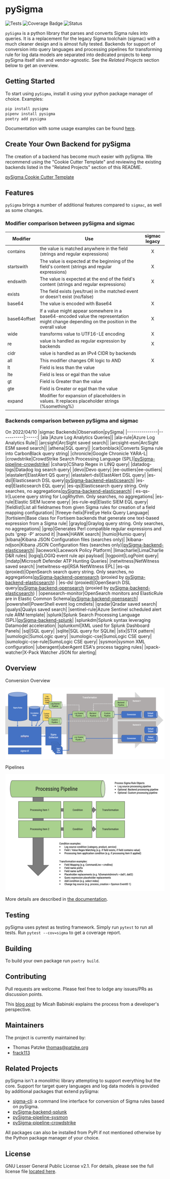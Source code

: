 # pySigma

![Tests](https://github.com/SigmaHQ/pySigma/actions/workflows/test.yml/badge.svg)
![Coverage Badge](https://img.shields.io/endpoint?url=https://gist.githubusercontent.com/thomaspatzke/11b31b4f709b6dc54a30d5203e8fe0ee/raw/SigmaHQ-pySigma-coverage.json)
![Status](https://img.shields.io/badge/Status-pre--release-orange)

`pySigma` is a python library that parses and converts Sigma rules into queries. It is a replacement
for the legacy Sigma toolchain (sigmac) with a much cleaner design and is almost fully tested.
Backends for support of conversion into query languages and processing pipelines for transforming
rule for log data models are separated into dedicated projects to keep pySigma itself slim and
vendor-agnostic. See the *Related Projects* section below to get an overview.

## Getting Started

To start using `pySigma`, install it using your python package manager of choice. Examples:

```
pip install pysigma
pipenv install pysigma
poetry add pysigma
```

Documentation with some usage examples can be found [here](https://sigmahq-pysigma.readthedocs.io/).

## Create Your Own Backend for pySigma

The creation of a backend has become much easier with pySigma. We recommend using the "Cookie Cutter Template" and reviewing the existing backends listed in the "Related Projects" section of this README.

[pySigma Cookie Cutter Template](https://github.com/SigmaHQ/cookiecutter-pySigma-backend)

## Features

`pySigma` brings a number of additional features compared to `sigmac`, as well as some changes.

### Modifier comparison between pySigma and sigmac

|Modifier|Use|sigmac legacy|
|--------|---|:-------------:|
|contains|the value is matched anywhere in the field (strings and regular expressions)|X|
|startswith|The value is expected at the beginning of the field's content (strings and regular expressions)|X|
|endswith|The value is expected at the end of the field's content (strings and regular expressions)|X|
|exists|The field exists (yes/true) in the matched event or doesn't exist (no/false)||
|base64|The value is encoded with Base64|X|
|base64offset|If a value might appear somewhere in a base64-encoded value the representation might change depending on the position in the overall value|X|
|wide|transforms value to UTF16-LE encoding|X|
|re|value is handled as regular expression by backends|X|
|cidr|value is handled as an IPv4 CIDR by backends ||
|all|This modifier changes OR logic to AND|X|
|lt|Field is less than the value||
|lte|Field is less or egal than the value||
|gt|Field is Greater than the value||
|gte|Field is Greater or egal than the value||
|expand|Modifier for expansion of placeholders in values. It replaces placeholder strings (%something%)||

### Backends comparison between pySigma and sigmac
On 2022/04/10
|sigmac Backends|Observation|pySigma|
|---------------|-----------|:-----:|
|ala |Azure Log Analytics Queries||
|ala-rule|Azure Log Analytics Rule||
|arcsight|ArcSight saved search||
|arcsight-esm|ArcSight ESM saved search||
|athena|SQL query||
|carbonblack|Converts Sigma rule into CarbonBlack query string|
|chronicle|Google Chronicle YARA-L|
|crowdstrike|CrowdStrike Search Processing Language (SPL)|[pySigma-pipeline-crowdstrike](https://github.com/SigmaHQ/pySigma-pipeline-crowdstrike)|
|csharp|CSharp Regex in LINQ query|
|datadog-logs|Datadog log search query|
|devo|Devo query|
|ee-outliers|ee-outliers|
|elastalert|ElastAlert QS query|
|elastalert-dsl|ElastAlert DSL query|
|es-dsl|Elasticsearch DSL query|[pySigma-backend-elasticsearch](https://github.com/SigmaHQ/pySigma-backend-elasticsearch)|
|es-eql|Elasticsearch EQL query|
|es-qs|Elasticsearch query string. Only searches, no aggregations|[pySigma-backend-elasticsearch](https://github.com/SigmaHQ/pySigma-backend-elasticsearch)|
| es-qs-lr|Lucene query string for LogRhythm. Only searches, no aggregations|
|es-rule|Elastic SIEM lucene query|
|es-rule-eql|Elastic SIEM EQL query|
|fieldlist|List all fieldnames from given Sigma rules for creation of a field mapping configuration|
|fireeye-helix|FireEye Helix Query Language|
|fortisiem|Base class for Fortisem backends that generate one text-based expression from a Sigma rule|
|graylog|Graylog query string. Only searches, no aggregations|
|grep|Generates Perl compatible regular expressions and puts 'grep -P' around it|
|hawk|HAWK search|
|humio|Humio query|
|kibana|Kibana JSON Configuration files (searches only)|
|kibana-ndjson|Kibana JSON Configuration files (searches only)|[pySigma-backend-elasticsearch](https://github.com/SigmaHQ/pySigma-backend-elasticsearch)|
|lacework|Lacework Policy Platform|
|limacharlie|LimaCharlie D&R rules|
|logiq|LOGIQ event rule api payload|
|logpoint|LogPoint query|
|mdatp|Microsoft Defender ATP Hunting Queries|
|netwitness|NetWitness saved search|
|netwitness-epl|RSA NetWitness EPL|
|es-qs (proxied)|OpenSearch search query string. Only searches, no aggregations|[pySigma-backend-opensearch](https://github.com/SigmaHQ/pySigma-backend-opensearch) (proxied by [pySigma-backend-elasticsearch](https://github.com/SigmaHQ/pySigma-backend-elasticsearch)) |
|es-dsl (proxied)|OpenSearch DSL query|[pySigma-backend-opensearch](https://github.com/SigmaHQ/pySigma-backend-opensearch) (proxied by [pySigma-backend-elasticsearch](https://github.com/SigmaHQ/pySigma-backend-elasticsearch)) |
|opensearch-monitor|OpenSearch monitors and ElasticRule are in Elastic Common Schema|[pySigma-backend-opensearch](https://github.com/SigmaHQ/pySigma-backend-opensearch)|
|powershell|PowerShell event log cmdlets|
|qradar|Qradar saved search|
|qualys|Qualys saved search|
|sentinel-rule|Azure Sentinel scheduled alert rule ARM template|
|splunk|Splunk Search Processing Language (SPL)|[pySigma-backend-splunk](https://github.com/SigmaHQ/pySigma-backend-splunk)|
|splunkdm|Splunk syntax leveraging Datamodel acceleration|
|splunkxml|XML used for Splunk Dashboard Panels|
|sql|SQL query|
|sqlite|SQL query for SQLite|
|stix|STIX pattern|
|sumologic|SumoLogic query|
|sumologic-cse|SumoLogic CSE query|
|sumologic-cse-rule|SumoLogic CSE query|
|sysmon|sysmon XML configuration|
|uberagent|uberAgent ESA's process tagging rules|
|xpack-watcher|X-Pack Watcher JSON for alerting|

## Overview

Conversion Overview

![Conversion Graph](/docs/images/conversion.png)

Pipelines

![Conversion Graph](/docs/images/pipelines.png)

More details are described in [the documentation](https://sigmahq-pysigma.readthedocs.io/).

## Testing

pySigma uses pytest as testing framework. Simply run `pytest` to run all tests. Run `pytest
--cov=sigma` to get a coverage report.

## Building

To build your own package run `poetry build`.

## Contributing

Pull requests are welcome. Please feel free to lodge any issues/PRs as discussion points.

This [blog post](https://medium.com/@micahbabinski/creating-a-sigma-backend-for-fun-and-no-profit-ed16d20da142) by Micah Babinski explains the process from a developer's perspective.

## Maintainers

The project is currently maintained by:

- Thomas Patzke <thomas@patzke.org>
- [frack113](https://github.com/frack113)

## Related Projects

pySigma isn't a monolithic library attempting to support everything but the core. Support for target
query languages and log data models is provided by additional packages that extend pySigma:

* [sigma-cli](https://github.com/SigmaHQ/sigma-cli): a command line interface for conversion of
  Sigma rules based on pySigma.
* [pySigma-backend-splunk](https://github.com/SigmaHQ/pySigma-backend-splunk)
* [pySigma-pipeline-sysmon](https://github.com/SigmaHQ/pySigma-pipeline-sysmon)
* [pySigma-pipeline-crowdstrike](https://github.com/SigmaHQ/pySigma-pipeline-crowdstrike)

All packages can also be installed from PyPI if not mentioned otherwise by the Python package
manager of your choice.

## License

GNU Lesser General Public License v2.1. For details, please see the full license file [located here](https://github.com/SigmaHQ/pySigma/blob/main/LICENSE).
